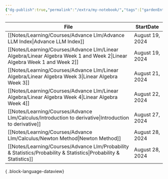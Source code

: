 ```yaml
---
{"dg-publish":true,"permalink":"/extra/my-notebook/","tags":["gardenEntry"]}
---
```



| File                                                                                                                        | StartDate       |
| --------------------------------------------------------------------------------------------------------------------------- | --------------- |
| [[Notes/Learning/Courses/Advance Llm/Advance LLM Index\|Advance LLM Index]]                                              | August 19, 2024 |
| [[Notes/Learning/Courses/Advance Llm/Linear Algebra/Linear Algebra Week 1 and Week 2\|Linear Algebra Week 1 and Week 2]] | August 19, 2024 |
| [[Notes/Learning/Courses/Advance Llm/Linear Algebra/Linear Algebra Week 3\|Linear Algebra Week 3]]                       | August 21, 2024 |
| [[Notes/Learning/Courses/Advance Llm/Linear Algebra/Linear Algebra Week 4\|Linear Algebra Week 4]]                       | August 22, 2024 |
| [[Notes/Learning/Courses/Advance Llm/Calculus/Introduction to derivative\|Introduction to derivative]]                   | August 27, 2024 |
| [[Notes/Learning/Courses/Advance Llm/Calculus/Newton Method\|Newton Method]]                                             | August 28, 2024 |
| [[Notes/Learning/Courses/Advance Llm/Probability & Statistics/Probability & Statistics\|Probability & Statistics]]       | August 28, 2024 |

{ .block-language-dataview}



